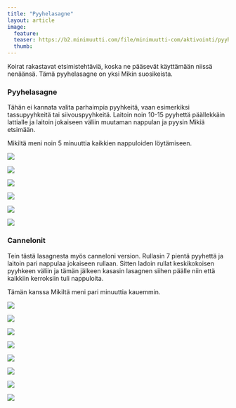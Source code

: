 ```yaml
---
title: "Pyyhelasagne"
layout: article
image:
  feature:
  teaser: https://b2.minimuutti.com/file/minimuutti-com/aktivointi/pyyhelasagne/DS49199-245px.jpg
  thumb:
---
```


Koirat rakastavat etsimistehtäviä, koska ne pääsevät käyttämään niissä nenäänsä. Tämä pyyhelasagne on yksi Mikin suosikeista.

### Pyyhelasagne

Tähän ei kannata valita parhaimpia pyyhkeitä, vaan esimerkiksi tassupyyhkeitä tai siivouspyyhkeitä. Laitoin noin 10-15 pyyhettä päällekkäin lattialle ja laitoin jokaiseen väliin muutaman nappulan ja pyysin Mikiä etsimään.

Mikiltä meni noin 5 minuuttia kaikkien nappuloiden löytämiseen.

[![](https://b2.minimuutti.com/file/minimuutti-com/aktivointi/pyyhelasagne/DS49199-800px.jpg)](https://dl.dropboxusercontent.com/sh/ea1wtnz7z734o12/AABkVOhYZkGcjuF60_Oq7miJa/aktivointi/pyyhelasagne/DS49199.jpg)

[![](https://b2.minimuutti.com/file/minimuutti-com/aktivointi/pyyhelasagne/DS49212-800px.jpg)](https://dl.dropboxusercontent.com/sh/ea1wtnz7z734o12/AABu5XMb_v4nOpSv5H_tcnhna/aktivointi/pyyhelasagne/DS49212.jpg)

[![](https://b2.minimuutti.com/file/minimuutti-com/aktivointi/pyyhelasagne/DS49245-800px.jpg)](https://dl.dropboxusercontent.com/sh/ea1wtnz7z734o12/AAACCwPs3aEh3-C2F9EdBEEga/aktivointi/pyyhelasagne/DS49245.jpg)

[![](https://b2.minimuutti.com/file/minimuutti-com/aktivointi/pyyhelasagne/DS49281-800px.jpg)](https://dl.dropboxusercontent.com/sh/ea1wtnz7z734o12/AAAWU8NgfN8RndlaCQ-qvSlUa/aktivointi/pyyhelasagne/DS49281.jpg)

[![](https://b2.minimuutti.com/file/minimuutti-com/aktivointi/pyyhelasagne/DS49289-800px.jpg)](https://dl.dropboxusercontent.com/sh/ea1wtnz7z734o12/AADT_m5cEJAys6cgf5uxBF7Ya/aktivointi/pyyhelasagne/DS49289.jpg)

[![](https://b2.minimuutti.com/file/minimuutti-com/aktivointi/pyyhelasagne/DS49290-800px.jpg)](https://dl.dropboxusercontent.com/sh/ea1wtnz7z734o12/AAC0c74dszOdlU0XCsoW8qmXa/aktivointi/pyyhelasagne/DS49290.jpg)

### Cannelonit

Tein tästä lasagnesta myös canneloni version. Rullasin 7 pientä pyyhettä ja laitoin pari nappulaa jokaiseen rullaan. Sitten ladoin rullat keskikokoisen pyyhkeen väliin ja tämän jälkeen kasasin lasagnen siihen päälle niin että kaikkiin kerroksiin tuli nappuloita.

Tämän kanssa Mikiltä meni pari minuuttia kauemmin.

[![](https://b2.minimuutti.com/file/minimuutti-com/aktivointi/pyyhelasagne/Kollaasi_canneloni-800px.jpg)](https://dl.dropboxusercontent.com/sh/ea1wtnz7z734o12/AADcqiN0gszhCkM4iZM3mopLa/aktivointi/pyyhelasagne/Kollaasi_canneloni.jpg)

[![](https://b2.minimuutti.com/file/minimuutti-com/aktivointi/pyyhelasagne/DS49310-800px.jpg)](https://dl.dropboxusercontent.com/sh/ea1wtnz7z734o12/AADZBM7yFAQuaYbmjwI_asF6a/aktivointi/pyyhelasagne/DS49310.jpg)

[![](https://b2.minimuutti.com/file/minimuutti-com/aktivointi/pyyhelasagne/DS49339-800px.jpg)](https://dl.dropboxusercontent.com/sh/ea1wtnz7z734o12/AAB66C-FMW-bG9hJno1PcQ8-a/aktivointi/pyyhelasagne/DS49339.jpg)

[![](https://b2.minimuutti.com/file/minimuutti-com/aktivointi/pyyhelasagne/DS49327-800px.jpg)](https://dl.dropboxusercontent.com/sh/ea1wtnz7z734o12/AACwXHLXI5czSwEHsSkQ5a1ua/aktivointi/pyyhelasagne/DS49327.jpg)

[![](https://b2.minimuutti.com/file/minimuutti-com/aktivointi/pyyhelasagne/DS49355-800px.jpg)](https://dl.dropboxusercontent.com/sh/ea1wtnz7z734o12/AACy_5YG4-frG813beMkhjBwa/aktivointi/pyyhelasagne/DS49355.jpg)

[![](https://b2.minimuutti.com/file/minimuutti-com/aktivointi/pyyhelasagne/DS49373-800px.jpg)](https://dl.dropboxusercontent.com/sh/ea1wtnz7z734o12/AABP36dUKbNHyEBGbsdgA8aEa/aktivointi/pyyhelasagne/DS49373.jpg)

[![](https://b2.minimuutti.com/file/minimuutti-com/aktivointi/pyyhelasagne/DS49457-800px.jpg)](https://dl.dropboxusercontent.com/sh/ea1wtnz7z734o12/AABgSp0zoHtIwnpHBFYMX3T_a/aktivointi/pyyhelasagne/DS49457.jpg)

[![](https://b2.minimuutti.com/file/minimuutti-com/aktivointi/pyyhelasagne/DS49459-800px.jpg)](https://dl.dropboxusercontent.com/sh/ea1wtnz7z734o12/AABuNjsDIql9SkjICm0CV1t3a/aktivointi/pyyhelasagne/DS49459.jpg)

